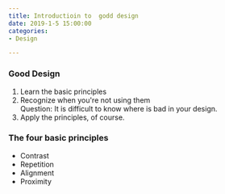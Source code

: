 ```yaml
---
title: Introductioin to  godd design
date: 2019-1-5 15:00:00
categories: 
- Design

---
```


### Good Design
1. Learn the basic principles
2. Recognize when you're not using them  
Question: It is difficult to know where is bad in your design.  
3. Apply the principles, of course.

### The four basic principles
- Contrast
- Repetition
- Alignment
- Proximity

